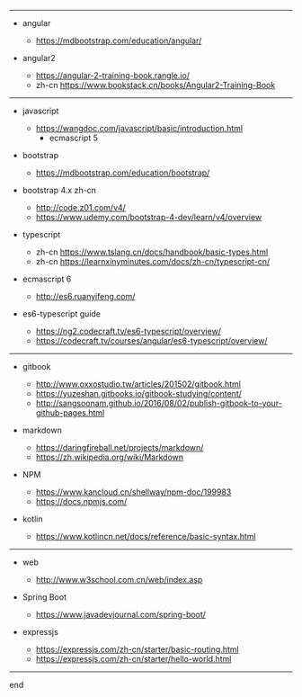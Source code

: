 
--------------------------------------------------------------------------------

- angular
  - https://mdbootstrap.com/education/angular/

- angular2
    - https://angular-2-training-book.rangle.io/
    - zh-cn https://www.bookstack.cn/books/Angular2-Training-Book
--------------------------------------------------------------------------------

- javascript
  - https://wangdoc.com/javascript/basic/introduction.html
    - ecmascript 5

- bootstrap
  - https://mdbootstrap.com/education/bootstrap/

- bootstrap 4.x zh-cn
  - http://code.z01.com/v4/
  - https://www.udemy.com/bootstrap-4-dev/learn/v4/overview

- typescript
  - zh-cn https://www.tslang.cn/docs/handbook/basic-types.html
  - zh-cn https://learnxinyminutes.com/docs/zh-cn/typescript-cn/

- ecmascript 6
  - http://es6.ruanyifeng.com/

- es6-typescript guide
  - https://ng2.codecraft.tv/es6-typescript/overview/
  - https://codecraft.tv/courses/angular/es6-typescript/overview/

--------------------------------------------------------------------------------

- gitbook
  - http://www.oxxostudio.tw/articles/201502/gitbook.html
  - https://yuzeshan.gitbooks.io/gitbook-studying/content/
  - http://sangsoonam.github.io/2016/08/02/publish-gitbook-to-your-github-pages.html

- markdown
  - https://daringfireball.net/projects/markdown/
  - https://zh.wikipedia.org/wiki/Markdown

- NPM
  - https://www.kancloud.cn/shellway/npm-doc/199983
  - https://docs.npmjs.com/

- kotlin
  - https://www.kotlincn.net/docs/reference/basic-syntax.html

---

- web
  - http://www.w3school.com.cn/web/index.asp

- Spring Boot
  - https://www.javadevjournal.com/spring-boot/

- expressjs
  - https://expressjs.com/zh-cn/starter/basic-routing.html
  - https://expressjs.com/zh-cn/starter/hello-world.html


--------------------------------------------------------------------------------

end
